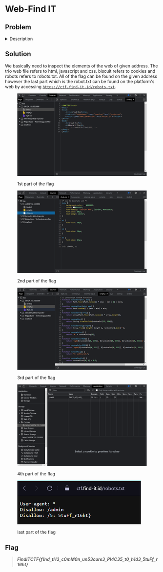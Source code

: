 # Web-Find IT

## Problem

<details>

<summary>Description</summary>

Ada Find IT coyyyyy. Absen trio file web kayak biasa dulu bang, sambil makan biskuit. Btw, tadi ada robot di sekitar **sini**. Beneran di sini.

`34.124.192.13:5009`

</details>

## Solution

We basically need to inspect the elements of the web of given address. The trio web file refers to html, javascript and css. biscuit refers to cookies and robots refers to robots.txt. All of the flag can be found on the given address however the last part which is the robot.txt can be found on the platform's web by accessing [`https://ctf.find-it.id/robots.txt`](https://ctf.find-it.id/robots.txt)`.`



<figure><img src="../../../.gitbook/assets/image_2023-05-15_025233276.png" alt="" width="563"><figcaption><p>1st part of the flag</p></figcaption></figure>

<figure><img src="../../../.gitbook/assets/image_2023-05-15_025307823.png" alt="" width="563"><figcaption><p>2nd part of the flag</p></figcaption></figure>

<figure><img src="../../../.gitbook/assets/image_2023-05-15_025333696.png" alt="" width="563"><figcaption><p>3rd part of the flag</p></figcaption></figure>

<figure><img src="../../../.gitbook/assets/image_2023-05-15_025415435.png" alt="" width="563"><figcaption><p>4th part of the flag</p></figcaption></figure>

<figure><img src="../../../.gitbook/assets/image_2023-05-15_025450651.png" alt=""><figcaption><p>last part of the flag</p></figcaption></figure>

## Flag

> _**FindITCTF{f1nd\_tH3\_c0mM0n\_un53cure3\_Pl4C35\_t0\_h1d3\_5tuFf\_r16ht}**_
